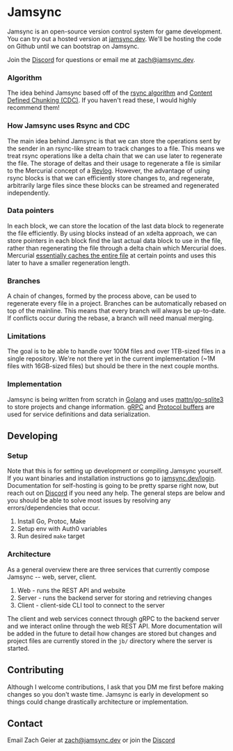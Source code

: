 
# Jamsync 

Jamsync is an open-source version control system for game development. You can try out a hosted version at [jamsync.dev](https://jamsync.dev). We'll be hosting the code on Github until we can bootstrap on Jamsync. 

Join the [Discord](https://discord.gg/6bK3GPKhpa) for questions or email me at [zach@jamsync.dev](zach@jamsync.dev).

### Algorithm

The idea behind Jamsync based off of the [rsync algorithm](https://www.andrew.cmu.edu/course/15-749/READINGS/required/cas/tridgell96.pdf) and [Content Defined Chunking (CDC)](https://www.usenix.org/conference/atc16/technical-sessions/presentation/xia). If you haven't read these, I would highly recommend them!

### How Jamsync uses Rsync and CDC

The main idea behind Jamsync is that we can store the operations sent by the sender in an rsync-like stream to track changes to a file. This means we treat rsync operations like a delta chain that we can use later to regenerate the file. The storage of deltas and their usage to regenerate a file is similar to the Mercurial concept of a [Revlog](https://www.mercurial-scm.org/wiki/Revlog). However, the advantage of using rsync blocks is that we can efficiently store changes to, and regenerate, arbitrarily large files since these blocks can be streamed and regenerated independently.

### Data pointers

In each block, we can store the location of the last data block to regenerate the file efficiently. By using blocks instead of an xdelta approach, we can store pointers in each block find the last actual data block to use in the file, rather than regenerating the file through a delta chain which Mercurial does. Mercurial [essentially caches the entire file](https://wiki.mercurial-scm.org/RevlogNG#Deficiencies_in_original_revlog_format) at certain points and uses this later to have a smaller regeneration length.

### Branches

A chain of changes, formed by the process above, can be used to regenerate every file in a project. Branches can be automatically rebased on top of the mainline. This means that every branch will always be up-to-date. If conflicts occur during the rebase, a branch will need manual merging.

### Limitations

The goal is to be able to handle over 100M files and over 1TB-sized files in a single repository. We're not there yet in the current implementation (~1M files with 16GB-sized files) but should be there in the next couple months.

### Implementation

Jamsync is being written from scratch in [Golang](https://go.dev/) and uses [mattn/go-sqlite3](https://github.com/mattn/go-sqlite3) to store projects and change information. [gRPC](https://grpc.io/) and [Protocol buffers](https://developers.google.com/protocol-buffers) are used for service definitions and data serialization.

## Developing

### Setup

Note that this is for setting up development or compiling Jamsync yourself. If
you want binaries and installation instructions go to
[jamsync.dev/login](https://jamsync.dev). Documentation for self-hosting is going to be pretty sparse right now, but reach out on [Discord](https://discord.gg/6bK3GPKhpa) if you need any help. The general steps are below and you should be able to solve most issues by resolving any errors/dependencies that occur.

1. Install Go, Protoc, Make
2. Setup env with Auth0 variables
3. Run desired `make` target

### Architecture

As a general overview there are three services that currently compose Jamsync -- web, server, client.

1. Web - runs the REST API and website
2. Server - runs the backend server for storing and retrieving changes
3. Client - client-side CLI tool to connect to the server

The client and web services connect through gRPC to the backend server and we
interact online through the web REST API. More documentation will be added in
the future to detail how changes are stored but changes and project files are currently stored in the `jb/` directory where the server is started.

## Contributing

Although I welcome contributions, I ask that you DM me first before making changes so you don't waste time. Jamsync is early in development so things could change drastically architecture or implementation.

## Contact

Email Zach Geier at [zach@jamsync.dev](mailto:zach@jamsync.dev) or join the [Discord](https://discord.gg/6bK3GPKhpa) 
